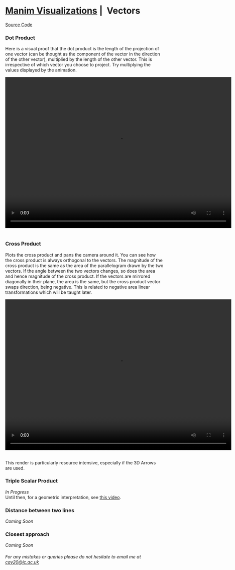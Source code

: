# [Manim Visualizations](../ManimVisualizations.md) |  Vectors
[Source Code](./02-vectors-files/vectors.py)

<style> 
  video {
    width: 720px;
    height: 480px;
    display: block;
    margin: 0 auto;
</style> 

### Dot Product
Here is a visual proof that the dot product is the length of the projection of one vector (can be thought as the component of the vector in the direction of the other vector), multiplied by the length of the other vector. This is irrespective of which vector you choose to project. Try multiplying the values displayed by the animation.
 
<video controls>
  <source src="./02-vectors-files/DotProduct.mp4" type="video/mp4">
</video>
<br />

### Cross Product
Plots the cross product and pans the camera around it. You can see how the cross product is always orthogonal to the vectors. The magnitude of the cross product is the same as the area of the parallelogram drawn by the two vectors. If the angle between the two vectors changes, so does the area and hence magnitude of the cross product. If the vectors are mirrored diagonally in their plane, the area is the same, but the cross product vector swaps direction, being negative. This is related to negative area linear transformations which will be taught later.

<video controls>
  <source src="./02-vectors-files/CrossProduct.mp4" type="video/mp4">
</video>
<br />

This render is particularly resource intensive, especially if the 3D Arrows are used. 

### Triple Scalar Product
*In Progress*  
Until then, for a geometric interpretation, see [this video](https://www.youtube.com/watch?v=rhwQ_5ZJ-8g).

### Distance between two lines
*Coming Soon*

### Closest approach
*Coming Soon*

###### For any mistakes or queries please do not hesitate to email me at cav20@ic.ac.uk
